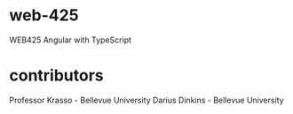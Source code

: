 # web-425
WEB425 Angular with TypeScript
# contributors
Professor Krasso - Bellevue University
Darius Dinkins - Bellevue University